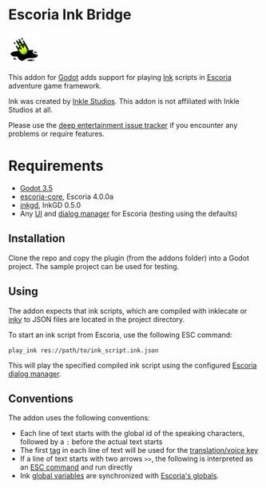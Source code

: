 # Escoria Ink Bridge

![Escoria Ink Bridge logo](icon.png)

This addon for [Godot](https://godotengine.org) adds support for playing
[Ink](https://www.inklestudios.com/ink/) scripts in 
[Escoria](https://github.com/godot-escoria) adventure game framework.

Ink was created by [Inkle Studios](https://www.inklestudios.com). This addon
is not affiliated with Inkle Studios at all.

Please use the [deep entertainment issue tracker](https://github.com/deep-entertainment/issues/issues)
if you encounter any problems or require features.

# Requirements

* [Godot 3.5](https://godotengine.org/)
* [escoria-core](http://github.com/godot-escoria/escoria-core.git), Escoria 4.0.0a
* [inkgd](https://github.com/ephread/inkgd), InkGD 0.5.0
* Any [UI](https://github.com/godot-escoria/escoria-ui-simplemouse/) and [dialog manager](https://github.com/godot-escoria/escoria-dialog-simple) for Escoria (testing using the defaults)

## Installation

Clone the repo and copy the plugin (from the addons folder) into a Godot project. The sample project can be used for testing.

## Using

The addon expects that ink scripts, which are compiled with
inklecate or [inky](https://github.com/inkle/inky) to JSON files are located
in the project directory.

To start an ink script from Escoria, use the following ESC command:

    play_ink res://path/to/ink_script.ink.json

This will play the specified compiled ink script using the configured
[Escoria dialog manager](https://docs.escoria-framework.org/dialog-manager).

## Conventions

The addon uses the following conventions:

- Each line of text starts with the global id of the speaking characters,
  followed by a `:` before the actual text starts
- The first [tag](https://github.com/inkle/ink/blob/master/Documentation/WritingWithInk.md#tags) 
  in each line of text will be used for the [translation/voice key](https://docs.escoria-framework.org/translation)
- If a line of text starts with two arrows `>>`, the following is interpreted
  as an [ESC command](https://docs.escoria-framework.org/esc-reference)
  and run directly
- Ink [global variables](https://github.com/inkle/ink/blob/master/Documentation/WritingWithInk.md#1-global-variables) are synchronized with [Escoria's globals](https://docs.escoria-framework.org/globals).
